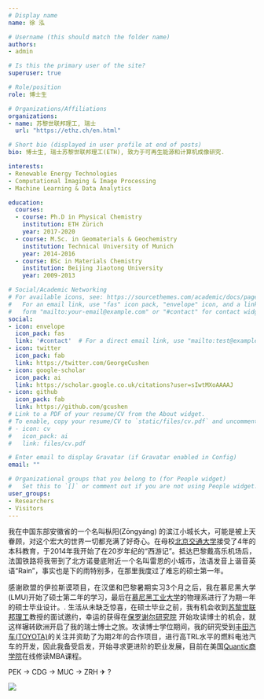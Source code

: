 ```yaml
---
# Display name
name: 徐 泓

# Username (this should match the folder name)
authors:
- admin

# Is this the primary user of the site?
superuser: true

# Role/position
role: 博士生    

# Organizations/Affiliations
organizations:
- name: 苏黎世联邦理工, 瑞士
  url: "https://ethz.ch/en.html"

# Short bio (displayed in user profile at end of posts)
bio: 博士生, 瑞士苏黎世联邦理工(ETH), 致力于可再生能源和计算机成像研究.

interests:
- Renewable Energy Technologies
- Computational Imaging & Image Processing
- Machine Learning & Data Analytics

education:
  courses:
  - course: Ph.D in Physical Chemistry
    institution: ETH Zürich
    year: 2017-2020
  - course: M.Sc. in Geomaterials & Geochemistry
    institution: Technical University of Munich
    year: 2014-2016
  - course: BSc in Materials Chemistry
    institution: Beijing Jiaotong University
    year: 2009-2013

# Social/Academic Networking
# For available icons, see: https://sourcethemes.com/academic/docs/page-builder/#icons
#   For an email link, use "fas" icon pack, "envelope" icon, and a link in the
#   form "mailto:your-email@example.com" or "#contact" for contact widget.
social:
- icon: envelope
  icon_pack: fas
  link: '#contact'  # For a direct email link, use "mailto:test@example.org".
- icon: twitter
  icon_pack: fab
  link: https://twitter.com/GeorgeCushen
- icon: google-scholar
  icon_pack: ai
  link: https://scholar.google.co.uk/citations?user=sIwtMXoAAAAJ
- icon: github
  icon_pack: fab
  link: https://github.com/gcushen
# Link to a PDF of your resume/CV from the About widget.
# To enable, copy your resume/CV to `static/files/cv.pdf` and uncomment the lines below.
# - icon: cv
#   icon_pack: ai
#   link: files/cv.pdf

# Enter email to display Gravatar (if Gravatar enabled in Config)
email: ""

# Organizational groups that you belong to (for People widget)
#   Set this to `[]` or comment out if you are not using People widget.
user_groups:
- Researchers
- Visitors
---
```

<p  align="justify">我在中国东部安徽省的一个名叫枞阳(Zōngyáng) 的滨江小城长大，可能是被上天眷顾，对这个宏大的世界一切都充满了好奇心。在母校<a href="http://en.bjtu.edu.cn/" target="_blank">北京交通大学</a>接受了4年的本科教育，于2014年我开始了在20岁年纪的“西游记”。抵达巴黎戴高乐机场后，法国铁路将我带到了北方诺曼底附近一个名叫雷恩的小城市，法语发音上谐音英语“Rain”，事实也是下的雨特别多，在那里我度过了难忘的硕士第一年。</p>

<p  align="justify">感谢欧盟的伊拉斯谟项目，在汉堡和巴黎暑期实习3个月之后，我在慕尼黑大学(LMU)开始了硕士第二年的学习，最后在<a href="https://www.tum.de/en/" target="_blank">慕尼黑工业大学</a>的物理系进行了为期一年的硕士毕业设计。. 生活从未缺乏惊喜，在硕士毕业之前，我有机会收到<a href="https://ethz.ch/en.html" target="_blank">苏黎世联邦理工</a>教授的面试邀约，幸运的获得在<a href="https://www.psi.ch/en" target="_blank">保罗谢尔研究院</a> 开始攻读博士的机会，就这样辗转欧洲开启了我的瑞士博士之旅。攻读博士学位期间，我的研究受到<a href="https://www.toyota-europe.com/" target="_blank">丰田汽车(TOYOTA)</a>的关注并资助了为期2年的合作项目，进行高TRL水平的燃料电池汽车的开发，因此我备受启发，开始寻求更进阶的职业发展，目前在美国<a href="https://smart.ly/the-free-mba/curriculum" target="_blank">Quantic商学院</a>在线修读MBA课程。</p> 

PEK -> CDG -> MUC -> ZRH ✈ ?

<a href="https://info.flagcounter.com/D897"><img src="https://s01.flagcounter.com/count/D897/bg_F7F7F7/txt_404040/border_F7F7F7/columns_8/maxflags_16/viewers_3/labels_0/pageviews_1/flags_0/percent_0/" border="0" align="middle"></a>
